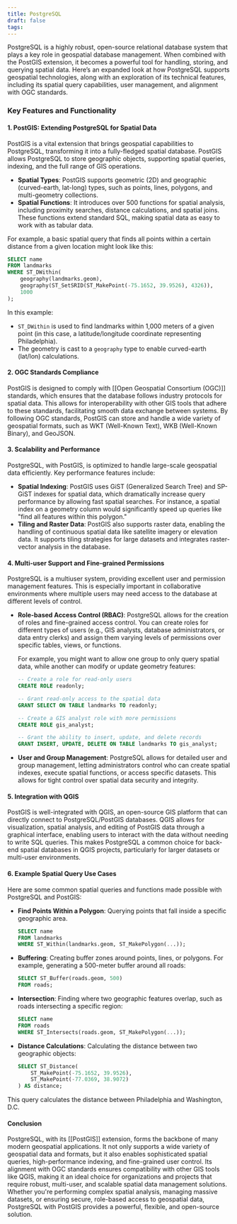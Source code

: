 ```yaml
---
title: PostgreSQL
draft: false
tags:
---
```

PostgreSQL is a highly robust, open-source relational database system that plays a key role in geospatial database management. When combined with the PostGIS extension, it becomes a powerful tool for handling, storing, and querying spatial data. Here’s an expanded look at how PostgreSQL supports geospatial technologies, along with an exploration of its technical features, including its spatial query capabilities, user management, and alignment with OGC standards.

### Key Features and Functionality

#### 1. **PostGIS: Extending PostgreSQL for Spatial Data**
PostGIS is a vital extension that brings geospatial capabilities to PostgreSQL, transforming it into a fully-fledged spatial database. PostGIS allows PostgreSQL to store geographic objects, supporting spatial queries, indexing, and the full range of GIS operations.

- **Spatial Types**: PostGIS supports geometric (2D) and geographic (curved-earth, lat-long) types, such as points, lines, polygons, and multi-geometry collections.
- **Spatial Functions**: It introduces over 500 functions for spatial analysis, including proximity searches, distance calculations, and spatial joins. These functions extend standard SQL, making spatial data as easy to work with as tabular data.

For example, a basic spatial query that finds all points within a certain distance from a given location might look like this:

```sql
SELECT name
FROM landmarks
WHERE ST_DWithin(
    geography(landmarks.geom), 
    geography(ST_SetSRID(ST_MakePoint(-75.1652, 39.9526), 4326)), 
    1000
);
```
In this example:
- `ST_DWithin` is used to find landmarks within 1,000 meters of a given point (in this case, a latitude/longitude coordinate representing Philadelphia).
- The geometry is cast to a `geography` type to enable curved-earth (lat/lon) calculations.

#### 2. **OGC Standards Compliance**
PostGIS is designed to comply with [[Open Geospatial Consortium (OGC)]] standards, which ensures that the database follows industry protocols for spatial data. This allows for interoperability with other GIS tools that adhere to these standards, facilitating smooth data exchange between systems. By following OGC standards, PostGIS can store and handle a wide variety of geospatial formats, such as WKT (Well-Known Text), WKB (Well-Known Binary), and GeoJSON.

#### 3. **Scalability and Performance**
PostgreSQL, with PostGIS, is optimized to handle large-scale geospatial data efficiently. Key performance features include:

- **Spatial Indexing**: PostGIS uses GiST (Generalized Search Tree) and SP-GiST indexes for spatial data, which dramatically increase query performance by allowing fast spatial searches. For instance, a spatial index on a geometry column would significantly speed up queries like "find all features within this polygon."
- **Tiling and Raster Data**: PostGIS also supports raster data, enabling the handling of continuous spatial data like satellite imagery or elevation data. It supports tiling strategies for large datasets and integrates raster-vector analysis in the database.

#### 4. **Multi-user Support and Fine-grained Permissions**
PostgreSQL is a multiuser system, providing excellent user and permission management features. This is especially important in collaborative environments where multiple users may need access to the database at different levels of control.

- **Role-based Access Control (RBAC)**: PostgreSQL allows for the creation of roles and fine-grained access control. You can create roles for different types of users (e.g., GIS analysts, database administrators, or data entry clerks) and assign them varying levels of permissions over specific tables, views, or functions.

  For example, you might want to allow one group to only query spatial data, while another can modify or update geometry features:

  ```sql
  -- Create a role for read-only users
  CREATE ROLE readonly;
  
  -- Grant read-only access to the spatial data
  GRANT SELECT ON TABLE landmarks TO readonly;
  
  -- Create a GIS analyst role with more permissions
  CREATE ROLE gis_analyst;
  
  -- Grant the ability to insert, update, and delete records
  GRANT INSERT, UPDATE, DELETE ON TABLE landmarks TO gis_analyst;
  ```

- **User and Group Management**: PostgreSQL allows for detailed user and group management, letting administrators control who can create spatial indexes, execute spatial functions, or access specific datasets. This allows for tight control over spatial data security and integrity.

#### 5. **Integration with QGIS**
PostGIS is well-integrated with QGIS, an open-source GIS platform that can directly connect to PostgreSQL/PostGIS databases. QGIS allows for visualization, spatial analysis, and editing of PostGIS data through a graphical interface, enabling users to interact with the data without needing to write SQL queries. This makes PostgreSQL a common choice for back-end spatial databases in QGIS projects, particularly for larger datasets or multi-user environments.

#### 6. **Example Spatial Query Use Cases**

Here are some common spatial queries and functions made possible with PostgreSQL and PostGIS:

- **Find Points Within a Polygon**: Querying points that fall inside a specific geographic area.
  
  ```sql
  SELECT name
  FROM landmarks
  WHERE ST_Within(landmarks.geom, ST_MakePolygon(...));
  ```

- **Buffering**: Creating buffer zones around points, lines, or polygons. For example, generating a 500-meter buffer around all roads:

  ```sql
  SELECT ST_Buffer(roads.geom, 500)
  FROM roads;
  ```

- **Intersection**: Finding where two geographic features overlap, such as roads intersecting a specific region:

  ```sql
  SELECT name
  FROM roads
  WHERE ST_Intersects(roads.geom, ST_MakePolygon(...));
  ```

- **Distance Calculations**: Calculating the distance between two geographic objects:

  ```sql
  SELECT ST_Distance(
      ST_MakePoint(-75.1652, 39.9526),
      ST_MakePoint(-77.0369, 38.9072)
  ) AS distance;
  ```

This query calculates the distance between Philadelphia and Washington, D.C.

#### Conclusion
PostgreSQL, with its [[PostGIS]] extension, forms the backbone of many modern geospatial applications. It not only supports a wide variety of geospatial data and formats, but it also enables sophisticated spatial queries, high-performance indexing, and fine-grained user control. Its alignment with OGC standards ensures compatibility with other GIS tools like QGIS, making it an ideal choice for organizations and projects that require robust, multi-user, and scalable spatial data management solutions. Whether you're performing complex spatial analysis, managing massive datasets, or ensuring secure, role-based access to geospatial data, PostgreSQL with PostGIS provides a powerful, flexible, and open-source solution.